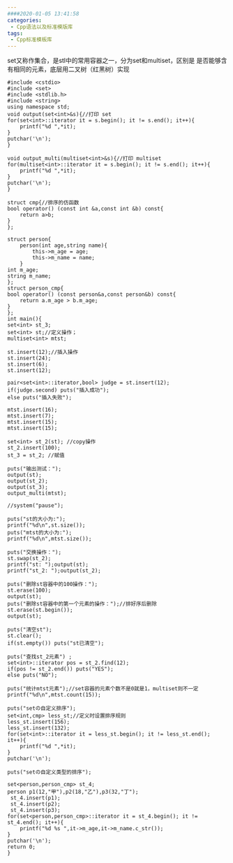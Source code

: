 ```yaml
---
####2020-01-05 13:41:58
categories:
 - Cpp语法以及标准模版库
tags:
 - Cpp标准模板库
---
```

set又称作集合，是stl中的常用容器之一，分为set和multiset，区别是 是否能够含有相同的元素，底层用二叉树（红黑树）实现
<!--more-->

	#include <cstdio>
	#include <set>
	#include <stdlib.h>
	#include <string> 
	using namespace std;
	void output(set<int>&s){//打印 set 
	for(set<int>::iterator it = s.begin(); it != s.end(); it++){
		printf("%d ",*it);
	}
	putchar('\n');
	}

	void output_multi(multiset<int>&s){//打印 multiset 
	for(multiset<int>::iterator it = s.begin(); it != s.end(); it++){
		printf("%d ",*it);
	}
	putchar('\n');
	}

	struct cmp{//排序的仿函数
	bool operator() (const int &a,const int &b) const{
		return a>b;
	}
	};

	struct person{
		person(int age,string name){
			this->m_age = age;
			this->m_name = name;
		}
	int m_age;
	string m_name; 
	};
	struct person_cmp{
	bool operator() (const person&a,const person&b) const{
		return a.m_age > b.m_age;
	}
	};
	int main(){
	set<int> st_3;
	set<int> st;//定义操作； 
	multiset<int> mtst;
	
	st.insert(12);//插入操作 
	st.insert(24);
	st.insert(6);
	st.insert(12);
	
	pair<set<int>::iterator,bool> judge = st.insert(12);
	if(judge.second) puts("插入成功"); 
	else puts("插入失败");
	
	mtst.insert(16);
	mtst.insert(7);
	mtst.insert(15);
	mtst.insert(15);
	
	set<int> st_2(st); //copy操作
	st_2.insert(100);
	st_3 = st_2; //赋值 
	
	puts("输出测试：");
	output(st);
	output(st_2);
	output(st_3); 
	output_multi(mtst);
	
	//system("pause");
	
	puts("st的大小为:");
	printf("%d\n",st.size());
	puts("mtst的大小为:");
	printf("%d\n",mtst.size());
	
	puts("交换操作：");
	st.swap(st_2);
	printf("st: ");output(st);
	printf("st_2: ");output(st_2);
	
	puts("删除st容器中的100操作：");
	st.erase(100);
	output(st);
	puts("删除st容器中的第一个元素的操作：");//排好序后删除
	st.erase(st.begin());
	output(st);
	
	puts("清空st");
	st.clear(); 
	if(st.empty()) puts("st已清空");
	
	puts("查找st_2元素") ;
	set<int>::iterator pos = st_2.find(12);
	if(pos != st_2.end()) puts("YES");
	else puts("NO"); 
	
	puts("统计mtst元素");//set容器的元素个数不是0就是1，multiset则不一定 
	printf("%d\n",mtst.count(15)); 
	
	puts("setの自定义排序"); 
	set<int,cmp> less_st;//定义时设置排序规则 
	less_st.insert(156);
	less_st.insert(132);
	for(set<int>::iterator it = less_st.begin(); it != less_st.end(); it++){
		printf("%d ",*it);
	}
	putchar('\n');
	
	puts("setの自定义类型的排序");
	
	set<person,person_cmp> st_4;
	person p1(12,"甲"),p2(18,"乙"),p3(32,"丁"); 
	 st_4.insert(p1);
	 st_4.insert(p2);
	 st_4.insert(p3);
	for(set<person,person_cmp>::iterator it = st_4.begin(); it != st_4.end(); it++){
		printf("%d %s ",it->m_age,it->m_name.c_str());
	}
	putchar('\n');
	return 0;
	}